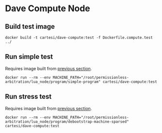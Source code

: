 # Dave Compute Node

## Build test image

```
docker build -t cartesi/dave-compute:test -f Dockerfile.compute.test ../
```

## Run simple test

Requires image built from [previous section](#build-test-image).

```
docker run --rm --env MACHINE_PATH="/root/permissionless-arbitration/lua_node/program/simple-program" cartesi/dave-compute:test
```

## Run stress test

Requires image built from [previous section](#build-test-image).

```
docker run --rm --env MACHINE_PATH="/root/permissionless-arbitration/lua_node/program/debootstrap-machine-sparsed" cartesi/dave-compute:test
```
